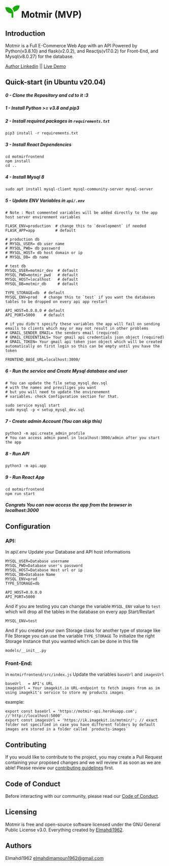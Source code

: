 # <svg id="SvgjsSvg1001" width="50" height="50" xmlns="http://www.w3.org/2000/svg" version="1.1" xmlns:xlink="http://www.w3.org/1999/xlink" xmlns:svgjs="http://svgjs.com/svgjs"><defs id="SvgjsDefs1002"></defs><g id="SvgjsG1008"><svg xmlns="http://www.w3.org/2000/svg" viewBox="0 0 570 380" width="50" height="50"><!--! Font Awesome Pro 6.1.0 by @fontawesome - https://fontawesome.com License - https://fontawesome.com/license (Commercial License) Copyright 2022 Fonticons, Inc.--><path d="M64 95.1H0c0 123.8 100.3 224 224 224v128C224 465.6 238.4 480 255.1 480S288 465.6 288 448V320C288 196.3 187.7 95.1 64 95.1zM448 32c-84.25 0-157.4 46.5-195.8 115.3c27.75 30.12 48.25 66.88 59 107.5C424 243.1 512 147.9 512 32H448z" fill="#15ab08" class="color000 svgShape"></path></svg></g></svg>Motmir (MVP)

## Introduction
Motmir is a Full E-Commerce Web App with an API Powered by Python(v3.8.10) and flask(v2.0.2), and Reactjs(v17.0.2) for Front-End, and Mysql(v8.0.27) for the database.

[Author Linkedin](https://www.linkedin.com/in/elmahdi-mamoun-a74a1a1bb/) || 
[Live Demo](https://motmir.netlify.app/)

## Quick-start (in Ubuntu v20.04)

##### 0 - Clone the Repository and cd to it :3

##### 1 - Install Python >= v3.8 and pip3

##### 2 - Install required packages in `requirements.txt`
    pip3 install -r requirements.txt

##### 3 - Install React Dependencies
    cd motmirfrontend
    npm install
    cd ..

##### 4 - Install Mysql 8
    sudo apt install mysql-client mysql-community-server mysql-server

##### 5 - Update ENV Variables in `api/.env`
    # Note : Most commented variables will be added directly to the app host server envirenment variables

    FLASK_ENV=production  # change this to `development` if needed
    FLASK_APP=app         # default

    # production db
    # MYSQL_USER= db user name
    # MYSQL_PWD= db password
    # MYSQL_HOST= db host domain or ip
    # MYSQL_DB= db name

    # test db
    MYSQL_USER=motmir_dev  # default
    MYSQL_PWD=motmir_pwd   # default
    MYSQL_HOST=localhost   # default
    MYSQL_DB=motmir_db     # default

    TYPE_STORAGE=db  # default
    MYSQL_ENV=prod   # change this to `test` if you want the databases tables to be dropped on every api app restart

    API_HOST=0.0.0.0 # default
    API_PORT=5000    # default

    # if you didn't specify these variables the app will fail on sending emails to clients which may or may not result in other problems
    # GMAIL_SENDER_EMAIL= the senders email (required)
    # GMAIL_CREDENTIALS= Your gmail api credentials json object (required)
    # GMAIL_TOKEN= Your gmail api token json object which will be created automatically on first login so this can be empty until you have the token

    FRONTEND_BASE_URL=localhost:3000/


##### 6 - Run the service and Create Mysql database and user
    # You can update the file setup_mysql_dev.sql
    # with the names and previliges you want
    # but you will need to update the envirenement
    # variables. check Configuration section for that.

    sudo service mysql start
    sudo mysql -p < setup_mysql_dev.sql


##### 7 - Create admin Account (You can skip this)
    python3 -m api.create_admin_profile
    # You can access admin panel in localhost:3000/admin after you start the app


##### 8 - Run API
    python3 -m api.app

##### 9 - Run React App
    cd motmirfrontend
    npm run start

##### Congrats You can now access the app from the browser in localhost:3000



## Configuration

### API:

In api/.env Update your Database and API host informations

    MYSQL_USER=Database username
    MYSQL_PWD=Database user's password
    MYSQL_HOST=Database Host url or ip
    MYSQL_DB=Database Name
    MYSQL_ENV=prod
    TYPE_STORAGE=db

    API_HOST=0.0.0.0
    API_PORT=5000

And if you are testing you can change the variable `MYSQL_ENV` value to `test` which will drop all the tables in the database on every app Start/Restart

    MYSQL_ENV=test

And if you created your own Storage class for another type of storage like File Storage you can use the variable `TYPE_STORAGE` To initialize the right Storage Instance that you wanted which can be done in this file

    models/__init__.py

### Front-End:
in `motmirfrontend/src/index.js` Update the variables `baseUrl` and `imagesUrl`

    baseUrl   = API's URL
    imagesUrl = Your imagekit.io URL-endpoint to fetch images from as im using imagekit's service to store my products images

example:

    export const baseUrl = 'https://motmir-api.herokuapp.com'; //'http://localhost:5000'
    export const imagesUrl = 'https://ik.imagekit.io/motmir/'; // exact folder not specified in case you have different folders by default images are stored in a folder called `products-images`

## Contributing
If you would like to contribute to the project, you may create a Pull Request containing your proposed changes and we will review it as soon as we are able! Please review our [contributing guidelines](CODE_OF_CONDUCT.md) first.

## Code of Conduct
Before interacting with our community, please read our [Code of Conduct](CODE_OF_CONDUCT.md).

## Licensing
Motmir is free and open-source software licensed under the GNU General Public License v3.0. Everything created by [Elmahdi1962](https://github.com/Elmahdi1962).

## Authors
Elmahdi1962 <elmahdimamoun1962@gmail.com>
